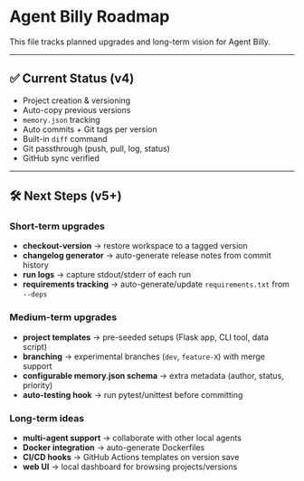 # Agent Billy Roadmap

This file tracks planned upgrades and long-term vision for Agent Billy.

---

## ✅ Current Status (v4)
- Project creation & versioning
- Auto-copy previous versions
- `memory.json` tracking
- Auto commits + Git tags per version
- Built-in `diff` command
- Git passthrough (push, pull, log, status)
- GitHub sync verified

---

## 🛠️ Next Steps (v5+)

### Short-term upgrades
- **checkout-version** → restore workspace to a tagged version
- **changelog generator** → auto-generate release notes from commit history
- **run logs** → capture stdout/stderr of each run
- **requirements tracking** → auto-generate/update `requirements.txt` from `--deps`

### Medium-term upgrades
- **project templates** → pre-seeded setups (Flask app, CLI tool, data script)
- **branching** → experimental branches (`dev`, `feature-X`) with merge support
- **configurable memory.json schema** → extra metadata (author, status, priority)
- **auto-testing hook** → run pytest/unittest before committing

### Long-term ideas
- **multi-agent support** → collaborate with other local agents
- **Docker integration** → auto-generate Dockerfiles
- **CI/CD hooks** → GitHub Actions templates on version save
- **web UI** → local dashboard for browsing projects/versions
